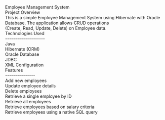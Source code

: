 Employee Management System<br>
Project Overview<br>
This is a simple Employee Management System using Hibernate with Oracle Database. The application allows CRUD operations <br>(Create, Read, Update, Delete) on Employee data.<br>
Technologies Used<br>
--------------------<br>
Java<br>
Hibernate (ORM)<br>
Oracle Database<br>
JDBC<br>
XML Configuration<br>
Features<br>
---------------<br>
Add new employees<br>
Update employee details<br>
Delete employees<br>
Retrieve a single employee by ID<br>
Retrieve all employees<br>
Retrieve employees based on salary criteria<br>
Retrieve employees using a native SQL query<br>
